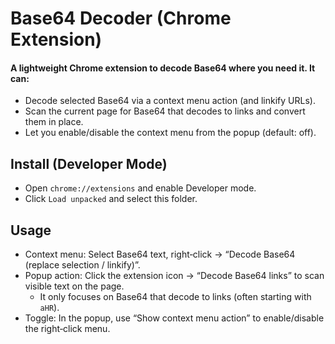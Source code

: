 # Base64 Decoder (Chrome Extension)

#### A lightweight Chrome extension to decode Base64 where you need it. It can:
- Decode selected Base64 via a context menu action (and linkify URLs).
- Scan the current page for Base64 that decodes to links and convert them in place.
- Let you enable/disable the context menu from the popup (default: off).

## Install (Developer Mode)
- Open `chrome://extensions` and enable Developer mode.
- Click `Load unpacked` and select this folder.

## Usage
- Context menu: Select Base64 text, right‑click → “Decode Base64 (replace selection / linkify)”.
- Popup action: Click the extension icon → “Decode Base64 links” to scan visible text on the page.
  - It only focuses on Base64 that decode to links (often starting with `aHR`).
- Toggle: In the popup, use “Show context menu action” to enable/disable the right‑click menu.
